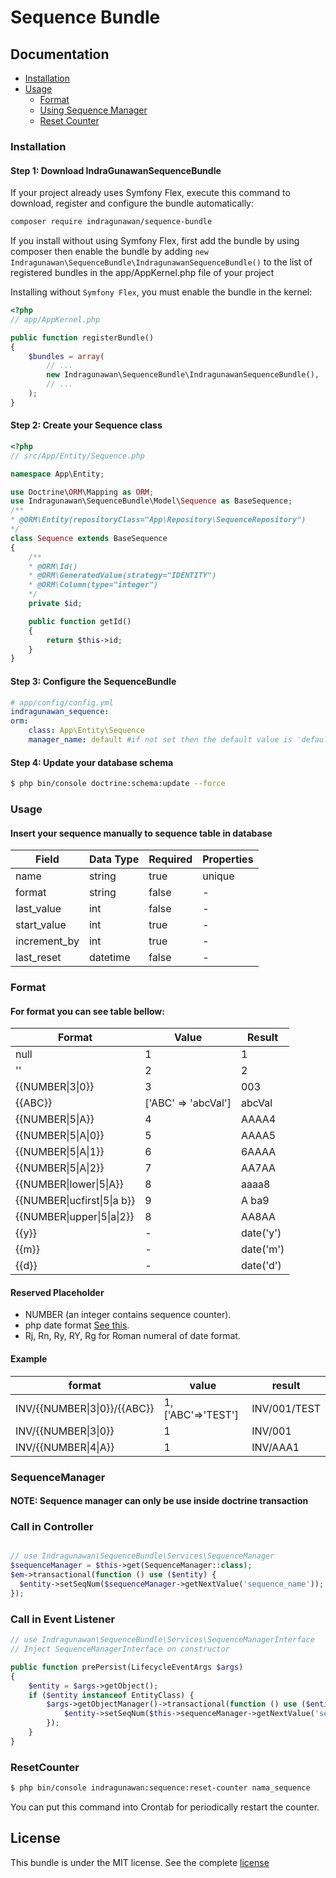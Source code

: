 # Sequence Bundle

## Documentation
* [Installation](#installation)
* [Usage](#usage)
  - [Format](#format)
  - [Using Sequence Manager](#SequenceManager)
  - [Reset Counter](#ResetCounter)

### Installation
#### Step 1: Download IndraGunawanSequenceBundle
If your project already uses Symfony Flex, execute this command to download, register and configure the bundle automatically:

```bash
composer require indragunawan/sequence-bundle
```

If you install without using Symfony Flex, first add the bundle by using composer then enable the bundle by adding `new Indragunawan\SequenceBundle\IndragunawanSequenceBundle()` to the list of registered bundles in the app/AppKernel.php file of your project

Installing without ``Symfony Flex``, you must enable the bundle in the kernel:

```php
<?php
// app/AppKernel.php

public function registerBundle()
{
    $bundles = array(
        // ...
        new Indragunawan\SequenceBundle\IndragunawanSequenceBundle(),
        // ...
    );
}
```
#### Step 2: Create your Sequence class

```php
<?php
// src/App/Entity/Sequence.php

namespace App\Entity;

use Doctrine\ORM\Mapping as ORM;
use Indragunawan\SequenceBundle\Model\Sequence as BaseSequence;
/**
* @ORM\Entity(repositoryClass="App\Repository\SequenceRepository")
*/
class Sequence extends BaseSequence
{
    /**
    * @ORM\Id()
    * @ORM\GeneratedValue(strategy="IDENTITY")
    * @ORM\Column(type="integer")
    */
    private $id;

    public function getId()
    {
        return $this->id;
    }
}
```

#### Step 3: Configure the SequenceBundle

```yaml
# app/config/config.yml
indragunawan_sequence:
orm:
    class: App\Entity\Sequence
    manager_name: default #if not set then the default value is 'default'
```

#### Step 4: Update your database schema

```bash
$ php bin/console doctrine:schema:update --force
```

### Usage

#### Insert your sequence manually to sequence table in database

| Field | Data Type | Required | Properties |
| ----- | --------- | -------- | ---------- |
| name | string | true | unique |
| format | string | false | - |
| last_value | int | false | - |
| start_value | int | true | - |
| increment_by | int | true | - |
| last_reset | datetime | false | - |

### Format
#### For format you can see table bellow:

| Format | Value | Result |
| ------ | ------ | --- |
| null | 1 | 1 |
| '' | 2 | 2 |
| {{NUMBER\|3\|0}} | 3 | 003 |
| {{ABC}} | ['ABC' => 'abcVal'] | abcVal |
| {{NUMBER\|5\|A}} | 4 | AAAA4 |
| {{NUMBER\|5\|A\|0}} | 5 | AAAA5 |
| {{NUMBER\|5\|A\|1}} | 6 | 6AAAA |
| {{NUMBER\|5\|A\|2}} | 7 | AA7AA |
| {{NUMBER\|lower\|5\|A}} | 8 | aaaa8 |
| {{NUMBER\|ucfirst\|5\|a b}} | 9 | A ba9 |
| {{NUMBER\|upper\|5\|a\|2}} | 8 | AA8AA |
| {{y}} | - | date('y') |
| {{m}} | - | date('m') |
| {{d}} | - | date('d') |

#### Reserved Placeholder
* NUMBER (an integer contains sequence counter).
* php date format [See this](http://php.net/manual/en/function.date.php).
* Rj, Rn, Ry, RY, Rg for Roman numeral of date format.

#### Example

| format | value | result |
| --- | --- | --- |
| INV/{{NUMBER\|3\|0}}/{{ABC}} | 1, ['ABC'=>'TEST'] | INV/001/TEST |
| INV/{{NUMBER\|3\|0}} | 1 | INV/001 |
| INV/{{NUMBER\|4\|A}} | 1 | INV/AAA1 |

### SequenceManager

#### NOTE: Sequence manager can only be use inside doctrine transaction

### Call in Controller
```php

// use Indragunawan\SequenceBundle\Services\SequenceManager
$sequenceManager = $this->get(SequenceManager::class);
$em->transactional(function () use ($entity) {
  $entity->setSeqNum($sequenceManager->getNextValue('sequence_name'));
});
```

### Call in Event Listener
```php
// use Indragunawan\SequenceBundle\Services\SequenceManagerInterface
// Inject SequenceManagerInterface on constructor

public function prePersist(LifecycleEventArgs $args)
{
    $entity = $args->getObject();
    if ($entity instanceof EntityClass) {
        $args->getObjectManager()->transactional(function () use ($entity) {
            $entity->setSeqNum($this->sequenceManager->getNextValue('sequence_name'));
        });
    }
}
```

### ResetCounter
```bash
$ php bin/console indragunawan:sequence:reset-counter nama_sequence
```

You can put this command into Crontab for periodically restart the counter.
## License
This bundle is under the MIT license. See the complete [license](LICENSE)
